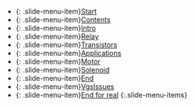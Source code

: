 ---
---

- {: .slide-menu-item}[Start](#/)
- {: .slide-menu-item}[Contents](#/1-contents)
- {: .slide-menu-item}[Intro](#/2-intro)
- {: .slide-menu-item}[Relay](#/3-relay)
- {: .slide-menu-item}[Transistors](#/4-transistors)
- {: .slide-menu-item}[Applications](#/5-applications)
- {: .slide-menu-item}[Motor](#/6-motor)
- {: .slide-menu-item}[Solenoid](#/7-solenoid)
- {: .slide-menu-item}[End](#/end1)
- {: .slide-menu-item}[VgsIssues](#/8-VgsIssues)
- {: .slide-menu-item}[End for real](#/end2) <!-- prettier-ignore-start -->
{:.slide-menu-items}
<!-- prettier-ignore-end -->
